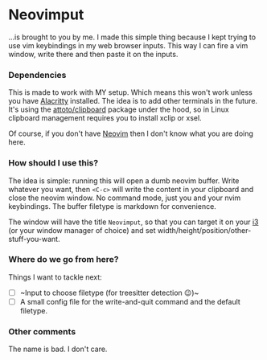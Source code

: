# Neovimput

...is brought to you by me. I made this simple thing because I kept trying to use vim keybindings in my web browser inputs.
This way I can fire a vim window, write there and then paste it on the inputs.

### Dependencies

This is made to work with MY setup. Which means this won't work unless you have [Alacritty](https://alacritty.org/) installed. The idea is to add other terminals in the future.
It's using the [attoto/clipboard](https://pkg.go.dev/github.com/atotto/clipboard) package under the hood, so in Linux clipboard management requires you to install xclip or xsel.

Of course, if you don't have [Neovim](https://neovim.io/) then I don't know what you are doing here.


### How should I use this?

The idea is simple: running this will open a dumb neovim buffer. Write whatever you want, then `<C-c>` will write the content in your clipboard and close the neovim window.
No command mode, just you and your nvim keybindings. The buffer filetype is markdown for convenience.

The window will have the title `Neovimput`, so that you can target it on your [i3](https://i3wm.org/) (or your window manager of choice) and set width/height/position/other-stuff-you-want.

### Where do we go from here?

Things I want to tackle next:
- [ ] ~Input to choose filetype (for treesitter detection :wink:)~
- [ ] A small config file for the write-and-quit command and the default filetype.

### Other comments

The name is bad. I don't care.
